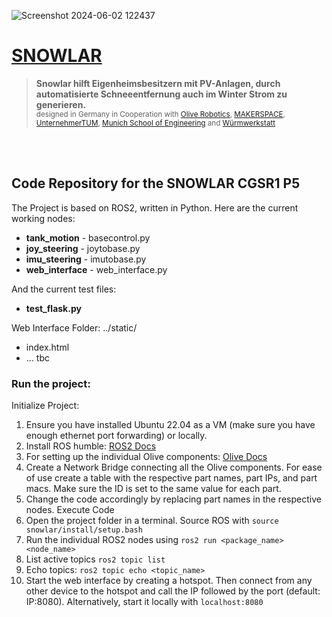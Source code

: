 ![Screenshot 2024-06-02 122437](https://github.com/linusvv/snowlar/assets/86794353/94a05a78-176c-4797-a13c-86c67e2ef37b)
# [SNOWLAR](https://sites.google.com/view/snowlar/)
> **Snowlar hilft Eigenheimsbesitzern mit PV-Anlagen, durch automatisierte Schneeentfernung auch im Winter Strom zu generieren.** <br>
> <sub> designed in Germany in Cooperation with [Olive Robotics](https://www.olive-robotics.com/), [MAKERSPACE](https://maker-space.de/), [UnternehmerTUM](https://www.unternehmertum.de/), [Munich School of Engineering](https://www.ed.tum.de/ed/studium/studienangebot/ingenieurwissenschaften-b-sc/) and [Würmwerkstatt](https://sites.google.com/view/wuermwerkstatt) </sub>

<br>
<br>

## Code Repository for the SNOWLAR CGSR1 P5
The Project is based on ROS2, written in Python. Here are the current working nodes:
- **tank_motion** - basecontrol.py
- **joy_steering** - joytobase.py
- **imu_steering** - imutobase.py
- **web_interface** - web_interface.py

And the current test files:
- **test_flask.py**

Web Interface Folder: ../static/
- index.html
- ... tbc

### Run the project:
Initialize Project:
1. Ensure you have installed Ubuntu 22.04 as a VM (make sure you have enough ethernet port forwarding) or locally.
2. Install ROS humble: [ROS2 Docs](https://docs.ros.org/en/humble/Installation/Ubuntu-Install-Debians.html)
3. For setting up the individual Olive components: [Olive Docs](https://www.olive-robotics.com/olive-docs)
4. Create a Network Bridge connecting all the Olive components. For ease of use create a table with the respective part names, part IPs, and part macs. Make sure the ID is set to the same value for each part.
6. Change the code accordingly by replacing part names in the respective nodes.
Execute Code
7. Open the project folder in a terminal. Source ROS with `source snowlar/install/setup.bash`
8. Run the individual ROS2 nodes using `ros2 run <package_name> <node_name>`
9. List active topics `ros2 topic list`
10. Echo topics: `ros2 topic echo <topic_name>`
11. Start the web interface by creating a hotspot. Then connect from any other device to the hotspot and call the IP followed by the port (default: IP:8080). Alternatively, start it locally with `localhost:8080`

